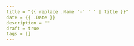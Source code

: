 ```yaml
---
title = "{{ replace .Name '-' ' ' | title }}"
date = {{ .Date }}
description = ""
draft = true
tags = []
---
```


